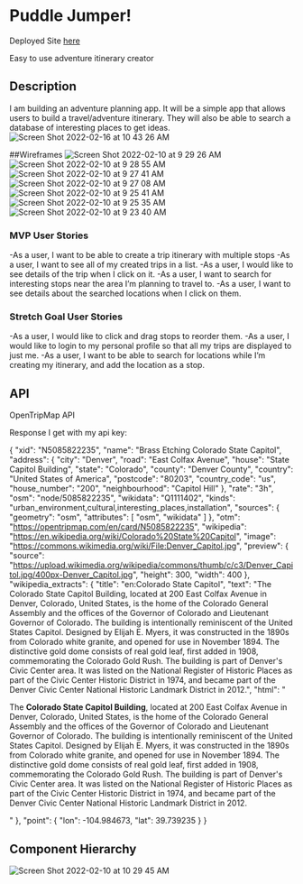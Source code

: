 # Puddle Jumper!

Deployed Site [here](https://friendly-austin-935131.netlify.app/)

Easy to use adventure itinerary creator

## Description

I am building an adventure planning app.  It will be a simple app that allows users to build a travel/adventure itinerary.  They will also be able to search a database of interesting places to get ideas.  
![Screen Shot 2022-02-16 at 10 43 26 AM](https://user-images.githubusercontent.com/96032956/154330091-f1cc24e4-8ea8-49aa-9b27-b0305e9b169c.png)



##Wireframes
![Screen Shot 2022-02-10 at 9 29 26 AM](https://user-images.githubusercontent.com/96032956/153465813-6cf44fe2-5b9d-4f3b-a854-58acc7c13f6d.png)
![Screen Shot 2022-02-10 at 9 28 55 AM](https://user-images.githubusercontent.com/96032956/153465816-3abcd14f-83a2-40a4-88e4-4e781537b57c.png)
![Screen Shot 2022-02-10 at 9 27 41 AM](https://user-images.githubusercontent.com/96032956/153465819-d454508b-19e9-4ef1-bb02-93e2639b7584.png)
![Screen Shot 2022-02-10 at 9 27 08 AM](https://user-images.githubusercontent.com/96032956/153465820-11eb446f-212a-474f-85e5-fedc79e5b664.png)
![Screen Shot 2022-02-10 at 9 25 41 AM](https://user-images.githubusercontent.com/96032956/153465821-f6166b76-3612-450c-93d2-3e6f375af25f.png)
![Screen Shot 2022-02-10 at 9 25 35 AM](https://user-images.githubusercontent.com/96032956/153465824-64171249-a887-4a0d-bb6d-14fb31a173e8.png)
![Screen Shot 2022-02-10 at 9 23 40 AM](https://user-images.githubusercontent.com/96032956/153465826-44d25d89-1b62-4047-a9c9-eea34a55a7f7.png)








### MVP User Stories

-As a user, I want to be able to create a trip itinerary with multiple stops
    -As a user, I want to see all of my created trips in a list.
     -As a user, I would like to see details of the trip when I click on it.
     -As a user, I want to search for interesting stops near the area I’m planning to travel to.
     -As a user, I want to see details about the searched locations when I click on them.

### Stretch Goal User Stories
 -As a user, I would like to click and drag stops to reorder them.
    -As a user, I would like to login to my personal profile so that all my trips are displayed to just me.
    -As a user, I want to be able to search for locations while I’m creating my itinerary, and add the location as a stop.

## API
OpenTripMap API


Response I get with my api key:

{
"xid": "N5085822235",
"name": "Brass Etching Colorado State Capitol",
"address": {
"city": "Denver",
"road": "East Colfax Avenue",
"house": "State Capitol Building",
"state": "Colorado",
"county": "Denver County",
"country": "United States of America",
"postcode": "80203",
"country_code": "us",
"house_number": "200",
"neighbourhood": "Capitol Hill"
},
"rate": "3h",
"osm": "node/5085822235",
"wikidata": "Q1111402",
"kinds": "urban_environment,cultural,interesting_places,installation",
"sources": {
"geometry": "osm",
"attributes": [
"osm",
"wikidata"
]
},
"otm": "https://opentripmap.com/en/card/N5085822235",
"wikipedia": "https://en.wikipedia.org/wiki/Colorado%20State%20Capitol",
"image": "https://commons.wikimedia.org/wiki/File:Denver_Capitol.jpg",
"preview": {
"source": "https://upload.wikimedia.org/wikipedia/commons/thumb/c/c3/Denver_Capitol.jpg/400px-Denver_Capitol.jpg",
"height": 300,
"width": 400
},
"wikipedia_extracts": {
"title": "en:Colorado State Capitol",
"text": "The Colorado State Capitol Building, located at 200 East Colfax Avenue in Denver, Colorado, United States, is the home of the Colorado General Assembly and the offices of the Governor of Colorado and Lieutenant Governor of Colorado. The building is intentionally reminiscent of the United States Capitol. Designed by Elijah E. Myers, it was constructed in the 1890s from Colorado white granite, and opened for use in November 1894. The distinctive gold dome consists of real gold leaf, first added in 1908, commemorating the Colorado Gold Rush. The building is part of Denver's Civic Center area. It was listed on the National Register of Historic Places as part of the Civic Center Historic District in 1974, and became part of the Denver Civic Center National Historic Landmark District in 2012.",
"html": "<p>The <b>Colorado State Capitol Building</b>, located at 200 East Colfax Avenue in Denver, Colorado, United States, is the home of the Colorado General Assembly and the offices of the Governor of Colorado and Lieutenant Governor of Colorado. The building is intentionally reminiscent of the United States Capitol. Designed by Elijah E. Myers, it was constructed in the 1890s from Colorado white granite, and opened for use in November 1894. The distinctive gold dome consists of real gold leaf, first added in 1908, commemorating the Colorado Gold Rush. The building is part of Denver's Civic Center area. It was listed on the National Register of Historic Places as part of the Civic Center Historic District in 1974, and became part of the Denver Civic Center National Historic Landmark District in 2012.</p>"
},
"point": {
"lon": -104.984673,
"lat": 39.739235
}
}



## Component Hierarchy
![Screen Shot 2022-02-10 at 10 29 45 AM](https://user-images.githubusercontent.com/96032956/153465878-4f690d19-fb89-4760-ad55-a473706c3133.png)



